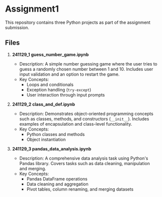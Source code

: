 # Assignment1

This repository contains three Python projects as part of the assignment submission.

## Files

1. **241129_1 guess_number_game.ipynb**
   - Description: A simple number guessing game where the user tries to guess a randomly chosen number between 1 and 10. Includes user input validation and an option to restart the game.
   - Key Concepts:
     - Loops and conditionals
     - Exception handling (`try-except`)
     - User interaction through input prompts

2. **241129_2 class_and_def.ipynb**
   - Description: Demonstrates object-oriented programming concepts such as classes, methods, and constructors (`__init__`). Includes examples of encapsulation and class-level functionality.
   - Key Concepts:
     - Python classes and methods
     - Object instantiation

3. **241129_3 pandas_data_analysis.ipynb**
   - Description: A comprehensive data analysis task using Python's Pandas library. Covers tasks such as data cleaning, manipulation and merging.
   - Key Concepts:
     - Pandas DataFrame operations
     - Data cleaning and aggregation
     - Pivot tables, column renaming, and merging datasets